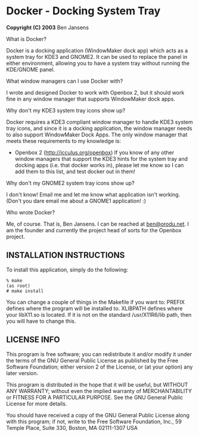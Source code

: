 # Docker - Docking System Tray

**Copyright (C) 2003**  Ben Jansens

What is Docker?

Docker is a docking application (WindowMaker dock app) which acts as a system
tray for KDE3 and GNOME2. It can be used to replace the panel in either
environment, allowing you to have a system tray without running the KDE/GNOME
panel.

What window managers can I use Docker with?

I wrote and designed Docker to work with Openbox 2, but it should work fine in
any window manager that supports WindowMaker dock apps.


Why don't my KDE3 system tray icons show up?

Docker requires a KDE3 compliant window manager to handle KDE3 system tray
icons, and since it is a docking application, the window manager needs to also
support WindowMaker Dock Apps. The only window manager that meets these
requirements to my knowledge is:
 - Openbox 2 (http://icculus.org/openbox)
If you know of any other window managers that support the KDE3 hints for the
system tray and docking apps (i.e. that docker works in), please let me know so
I can add them to this list, and test docker out in them!


Why don't my GNOME2 system tray icons show up?

I don't know! Email me and let me know what application isn't working. (Don't
you dare email me about a GNOME1 application! :)


Who wrote Docker?

Me, of course. That is, Ben Jansens. I can be reached at <ben@orodu.net>. I am
the founder and currently the project head of sorts for the Openbox project.


## INSTALLATION INSTRUCTIONS 

To install this application, simply do the following:

```
% make
(as root)
# make install
```

You can change a couple of things in the Makefile if you want to:
PREFIX defines where the program will be installed to.
XLIBPATH defines where your libX11.so is located. If it is not on the standard
         /usr/X11R6/lib path, then you will have to change this.

## LICENSE INFO

This program is free software; you can redistribute it and/or modify
it under the terms of the GNU General Public License as published by
the Free Software Foundation; either version 2 of the License, or
(at your option) any later version.

This program is distributed in the hope that it will be useful,
but WITHOUT ANY WARRANTY; without even the implied warranty of
MERCHANTABILITY or FITNESS FOR A PARTICULAR PURPOSE.  See the
GNU General Public License for more details.

You should have received a copy of the GNU General Public License
along with this program; if not, write to the Free Software
Foundation, Inc., 59 Temple Place, Suite 330, Boston, MA  02111-1307  USA
